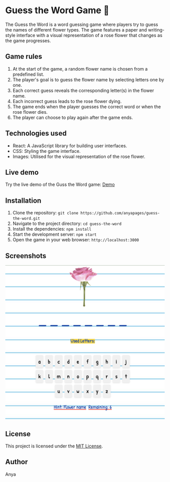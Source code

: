 # Guess the Word Game 🌹

The Guess the Word is a word guessing game where players try to guess the names of different flower types. The game features a paper and writing-style interface with a visual representation of a rose flower that changes as the game progresses.

## Game rules

1. At the start of the game, a random flower name is chosen from a predefined list.
2. The player's goal is to guess the flower name by selecting letters one by one.
3. Each correct guess reveals the corresponding letter(s) in the flower name.
4. Each incorrect guess leads to the rose flower dying.
5. The game ends when the player guesses the correct word or when the rose flower dies.
6. The player can choose to play again after the game ends.

## Technologies used

- React: A JavaScript library for building user interfaces.
- CSS: Styling the game interface.
- Images: Utilised for the visual representation of the rose flower.

## Live demo

Try the live demo of the Guss the Word game: [Demo](http://anya.works/guess-the-word)

## Installation

1. Clone the repository: `git clone https://github.com/anyapages/guess-the-word.git`
2. Navigate to the project directory: `cd guess-the-word`
3. Install the dependencies: `npm install`
4. Start the development server: `npm start`
5. Open the game in your web browser: `http://localhost:3000`

## Screenshots

![Game Screenshot](preview.png)

## License

This project is licensed under the [MIT License](LICENSE).

## Author

Anya 
